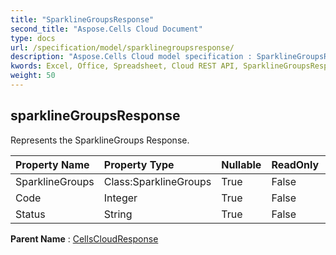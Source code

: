 ```yaml
---
title: "SparklineGroupsResponse"
second_title: "Aspose.Cells Cloud Document"
type: docs
url: /specification/model/sparklinegroupsresponse/
description: "Aspose.Cells Cloud model specification : SparklineGroupsResponse. Effortlessly handle Excel and other spreadsheet documents with features like opening, generating, editing, splitting, merging, comparing, and converting."
kwords: Excel, Office, Spreadsheet, Cloud REST API, SparklineGroupsResponse
weight: 50
---
```


## **sparklineGroupsResponse**

Represents the SparklineGroups Response. 

| Property Name | Property Type | Nullable |  ReadOnly | DefaultValue | Description | 
| :- | :- | :- |:- |  :- | :- |
| SparklineGroups | Class:SparklineGroups | True |  False |  |  |  
| Code | Integer | True |  False |  |  |  
| Status | String | True |  False |  |  |  

**Parent Name** : [CellsCloudResponse](/specification/model/cellscloudresponse)


